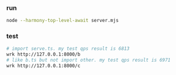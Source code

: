 ### run

```sh
node --harmony-top-level-await server.mjs
```

### test

```sh
# import serve.ts. my test qps result is 6813
wrk http://127.0.0.1:8000/b
# like b.ts but not import other. my test qps result is 6971
wrk http://127.0.0.1:8000/c
```
